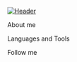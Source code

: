 [![Header](https://images.unsplash.com/photo-1498050108023-c5249f4df085?ixlib=rb-1.2.1&ixid=MnwxMjA3fDB8MHxwaG90by1wYWdlfHx8fGVufDB8fHx8&auto=format&fit=crop&w=1472&q=80)](https://www.instagram.com/arshatta/)

About me 

Languages and Tools

Follow me
